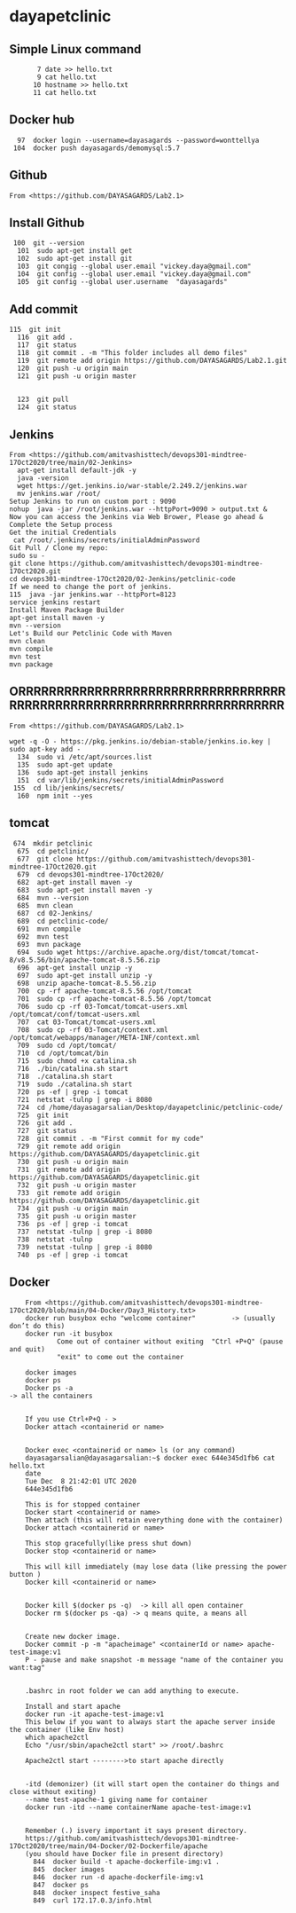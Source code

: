 # dayapetclinic

 ##       Simple Linux command


           7 date >> hello.txt
           9 cat hello.txt
          10 hostname >> hello.txt 
          11 cat hello.txt 


 ##   Docker hub

      97  docker login --username=dayasagards --password=wonttellya
     104  docker push dayasagards/demomysql:5.7

##    Github  
    From <https://github.com/DAYASAGARDS/Lab2.1> 

##    Install Github
     100  git --version
      101  sudo apt-get install get
      102  sudo apt-get install git
      103  git congig --global user.email "vickey.daya@gmail.com"
      104  git config --global user.email "vickey.daya@gmail.com"
      105  git config --global user.username  "dayasagards"




 ##   Add commit

    115  git init
      116  git add .
      117  git status
      118  git commit . -m "This folder includes all demo files"
      119  git remote add origin https://github.com/DAYASAGARDS/Lab2.1.git
      120  git push -u origin main
      121  git push -u origin master


      123  git pull
      124  git status


 ##   Jenkins
    From <https://github.com/amitvashisttech/devops301-mindtree-17Oct2020/tree/main/02-Jenkins> 
      apt-get install default-jdk -y
      java -version
      wget https://get.jenkins.io/war-stable/2.249.2/jenkins.war
      mv jenkins.war /root/
    Setup Jenkins to run on custom port : 9090
    nohup  java -jar /root/jenkins.war --httpPort=9090 > output.txt &
    Now you can access the Jenkins via Web Brower, Please go ahead & Complete the Setup process
    Get the initial Credentials
     cat /root/.jenkins/secrets/initialAdminPassword
    Git Pull / Clone my repo:
    sudo su - 
    git clone https://github.com/amitvashisttech/devops301-mindtree-17Oct2020.git
    cd devops301-mindtree-17Oct2020/02-Jenkins/petclinic-code 
    If we need to change the port of jenkins.
    115  java -jar jenkins.war --httpPort=8123
    service jenkins restart
    Install Maven Package Builder
    apt-get install maven -y 
    mvn --version
    Let's Build our Petclinic Code with Maven
    mvn clean
    mvn compile
    mvn test
    mvn package


##    ORRRRRRRRRRRRRRRRRRRRRRRRRRRRRRRRRRRRRRRRRRRRRRRRRRRRRRRRRRRRRRRRRRRRRRR


    From <https://github.com/DAYASAGARDS/Lab2.1>

    wget -q -O - https://pkg.jenkins.io/debian-stable/jenkins.io.key | sudo apt-key add -
      134  sudo vi /etc/apt/sources.list
      135  sudo apt-get update
      136  sudo apt-get install jenkins
      151  cd var/lib/jenkins/secrets/initialAdminPassword
     155  cd lib/jenkins/secrets/
      160  npm init --yes



 ##    tomcat

     674  mkdir petclinic
      675  cd petclinic/
      677  git clone https://github.com/amitvashisttech/devops301-mindtree-17Oct2020.git
      679  cd devops301-mindtree-17Oct2020/
      682  apt-get install maven -y
      683  sudo apt-get install maven -y
      684  mvn --version
      685  mvn clean
      687  cd 02-Jenkins/
      689  cd petclinic-code/
      691  mvn compile
      692  mvn test
      693  mvn package
      694  sudo wget https://archive.apache.org/dist/tomcat/tomcat-8/v8.5.56/bin/apache-tomcat-8.5.56.zip
      696  apt-get install unzip -y
      697  sudo apt-get install unzip -y
      698  unzip apache-tomcat-8.5.56.zip
      700  cp -rf apache-tomcat-8.5.56 /opt/tomcat
      701  sudo cp -rf apache-tomcat-8.5.56 /opt/tomcat
      706  sudo cp -rf 03-Tomcat/tomcat-users.xml   /opt/tomcat/conf/tomcat-users.xml
      707  cat 03-Tomcat/tomcat-users.xml
      708  sudo cp -rf 03-Tomcat/context.xml  /opt/tomcat/webapps/manager/META-INF/context.xml
      709  sudo cd /opt/tomcat/
      710  cd /opt/tomcat/bin
      715  sudo chmod +x catalina.sh 
      716  ./bin/catalina.sh start
      718  ./catalina.sh start
      719  sudo ./catalina.sh start
      720  ps -ef | grep -i tomcat
      721  netstat -tulnp | grep -i 8080
      724  cd /home/dayasagarsalian/Desktop/dayapetclinic/petclinic-code/
      725  git init
      726  git add .
      727  git status
      728  git commit . -m "First commit for my code"
      729  git remote add origin https://github.com/DAYASAGARDS/dayapetclinic.git
      730  git push -u origin main
      731  git remote add origin https://github.com/DAYASAGARDS/dayapetclinic.git
      732  git push -u origin master
      733  git remote add origin https://github.com/DAYASAGARDS/dayapetclinic.git
      734  git push -u origin main
      735  git push -u origin master
      736  ps -ef | grep -i tomcat
      737  netstat -tulnp | grep -i 8080
      738  netstat -tulnp
      739  netstat -tulnp | grep -i 8080
      740  ps -ef | grep -i tomcat


  ##      Docker

        From <https://github.com/amitvashisttech/devops301-mindtree-17Oct2020/blob/main/04-Docker/Day3_History.txt> 
        docker run busybox echo "welcome container"         -> (usually don’t do this)
        docker run -it busybox
                Come out of container without exiting  "Ctrl +P+Q" (pause and quit)
                "exit" to come out the container

        docker images
        docker ps
        Docker ps -a                                                                                  -> all the containers


        If you use Ctrl+P+Q - >
        Docker attach <containerid or name>


        Docker exec <containerid or name> ls (or any command)
        dayasagarsalian@dayasagarsalian:~$ docker exec 644e345d1fb6 cat hello.txt
        date
        Tue Dec  8 21:42:01 UTC 2020
        644e345d1fb6

        This is for stopped container
        Docker start <containerid or name>
        Then attach (this will retain everything done with the container)
        Docker attach <containerid or name>

        This stop gracefully(like press shut down)
        Docker stop <containerid or name>

        This will kill immediately (may lose data (like pressing the power button )
        Docker kill <containerid or name>


        Docker kill $(docker ps -q)  -> kill all open container
        Docker rm $(docker ps -qa) -> q means quite, a means all


        Create new docker image.
        Docker commit -p -m "apacheimage" <containerId or name> apache-test-image:v1
        P - pause and make snapshot -m message "name of the container you want:tag"


        .bashrc in root folder we can add anything to execute.

        Install and start apache
        docker run -it apache-test-image:v1
        This below if you want to always start the apache server inside the container (like Env host)
        which apache2ctl
        Echo "/usr/sbin/apache2ctl start" >> /root/.bashrc

        Apache2ctl start -------->to start apache directly


        -itd (demonizer) (it will start open the container do things and close without exiting)
        --name test-apache-1 giving name for container
        docker run -itd --name containerName apache-test-image:v1


        Remember (.) isvery important it says present directory.
        https://github.com/amitvashisttech/devops301-mindtree-17Oct2020/tree/main/04-Docker/02-Dockerfile/apache
        (you should have Docker file in present directory)
          844  docker build -t apache-dockerfile-img:v1 .
          845  docker images
          846  docker run -d apache-dockerfile-img:v1
          847  docker ps
          848  docker inspect festive_saha
          849  curl 172.17.0.3/info.html


